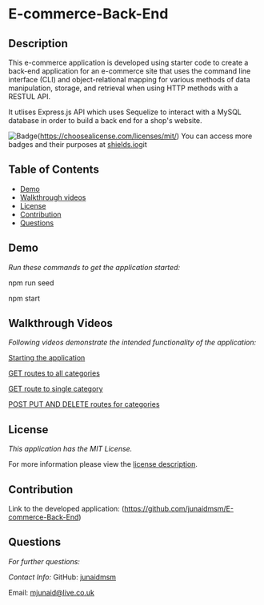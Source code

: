 # E-commerce-Back-End
## Description

This e-commerce application is developed using starter code to create a back-end application for an e-commerce site that uses the command line interface (CLI) and object-relational mapping for various methods of data manipulation, storage, and retrieval when using HTTP methods with a RESTUL API.

It utlises Express.js API which uses Sequelize to interact with a MySQL database in order to build a back end for a shop's website.



![Badge](https://img.shields.io/badge/license-MITLicense-brightorange)(https://choosealicense.com/licenses/mit/)
You can access more badges and their purposes at [shields.io](https://shields.io)git


## Table of Contents
  * [Demo](#demo)
  * [Walkthrough videos](#Walkthroughvideos) 
  * [License](#license)
  * [Contribution](#contribution)  
  * [Questions](#questions)  

## Demo

_Run these commands to get the application started:_


npm run seed

npm start


## Walkthrough Videos

_Following videos demonstrate the intended functionality of the application:_




  [Starting the application](https://www.loom.com/embed/459bfdad88d24bab829aab44c604521c)

  [GET routes to all categories](https://www.loom.com/embed/798d23fd436d4e8a9e6742b41732fb9c)

  [GET route to single category](https://www.loom.com/embed/b3007ba32f3941aaa53d35daa4817d1d)

  [POST PUT AND DELETE routes for categories](https://www.loom.com/embed/c95d56dd7f394380a738634de35e9d26)



## License

_This application has the MIT License._
      
  For more information please view the [license description](https://choosealicense.com/licenses/mit/).
  
## Contribution

Link to the developed application: (https://github.com/junaidmsm/E-commerce-Back-End) 


## Questions

 _For further questions:_
  
  
  _Contact Info:_
  GitHub: [junaidmsm](https://github.com/g)

  Email: [mjunaid@live.co.uk](mailto:y)

